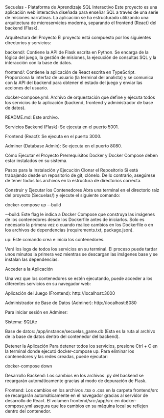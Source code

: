 Secuelas - Plataforma de Aprendizaje SQL Interactivo
Este proyecto es una aplicación web interactiva diseñada para enseñar SQL a través de una serie de misiones narrativas. La aplicación se ha estructurado utilizando una arquitectura de microservicios moderna, separando el frontend (React) del backend (Flask).

Arquitectura del Proyecto
El proyecto está compuesto por los siguientes directorios y servicios:

backend/: Contiene la API de Flask escrita en Python. Se encarga de la lógica del juego, la gestión de misiones, la ejecución de consultas SQL y la interacción con la base de datos.

frontend/: Contiene la aplicación de React escrita en TypeScript. Proporciona la interfaz de usuario (la terminal del analista) y se comunica con la API del backend para obtener el estado del juego y enviar las acciones del usuario.

docker-compose.yml: Archivo de orquestación que define y ejecuta todos los servicios de la aplicación (backend, frontend y administrador de base de datos).

README.md: Este archivo.

Servicios
Backend (Flask): Se ejecuta en el puerto 5001.

Frontend (React): Se ejecuta en el puerto 3000.

Adminer (Database Admin): Se ejecuta en el puerto 8080.

Cómo Ejecutar el Proyecto
Prerrequisitos
Docker y Docker Compose deben estar instalados en su sistema.

Pasos para la Instalación y Ejecución
Clonar el Repositorio
Si está trabajando desde un repositorio de git, clónelo. De lo contrario, asegúrese de tener todos los archivos en la estructura de directorios correcta.

Construir y Ejecutar los Contenedores
Abra una terminal en el directorio raíz del proyecto (Secuelas/) y ejecute el siguiente comando:

docker-compose up --build

--build: Este flag le indica a Docker Compose que construya las imágenes de los contenedores desde los Dockerfile antes de iniciarlos. Solo es necesario la primera vez o cuando realice cambios en los Dockerfile o en los archivos de dependencias (requirements.txt, package.json).

up: Este comando crea e inicia los contenedores.

Verá los logs de todos los servicios en su terminal. El proceso puede tardar unos minutos la primera vez mientras se descargan las imágenes base y se instalan las dependencias.

Acceder a la Aplicación

Una vez que los contenedores se estén ejecutando, puede acceder a los diferentes servicios en su navegador web:

Aplicación del Juego (Frontend):
http://localhost:3000

Administrador de Base de Datos (Adminer):
http://localhost:8080

Para iniciar sesión en Adminer:

Sistema: SQLite

Base de datos: /app/instance/secuelas_game.db (Esta es la ruta al archivo de la base de datos dentro del contenedor del backend).

Detener la Aplicación
Para detener todos los servicios, presione Ctrl + C en la terminal donde ejecutó docker-compose up. Para eliminar los contenedores y las redes creadas, puede ejecutar:

docker-compose down

Desarrollo
Backend: Los cambios en los archivos .py del backend se recargarán automáticamente gracias al modo de depuración de Flask.

Frontend: Los cambios en los archivos .tsx o .css en la carpeta frontend/src se recargarán automáticamente en el navegador gracias al servidor de desarrollo de React. El volumen frontend/src:/app/src en docker-compose.yml asegura que los cambios en su máquina local se reflejen dentro del contenedor.